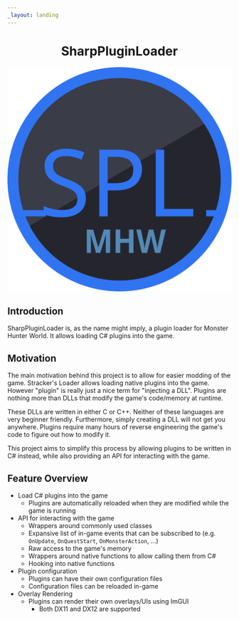 ```yaml
---
_layout: landing
---
```


<div align="center">
    <h1>SharpPluginLoader</h1>
    <img src="images/SPL-256x256.svg"></a>
</div>



## Introduction
SharpPluginLoader is, as the name might imply, a plugin loader for Monster Hunter World. It allows loading C# plugins into the game.

## Motivation
The main motivation behind this project is to allow for easier modding of the game. Stracker's Loader allows loading native plugins into the game.
However "plugin" is really just a nice term for "injecting a DLL". Plugins are nothing more than DLLs that modify the game's code/memory at runtime.

These DLLs are written in either C or C++. Neither of these languages are very beginner friendly. Furthermore, simply creating a DLL will not get you anywhere.
Plugins require many hours of reverse engineering the game's code to figure out how to modify it.

This project aims to simplify this process by allowing plugins to be written in C# instead, while also providing an API for interacting with the game.

## Feature Overview
- Load C# plugins into the game
    - Plugins are automatically reloaded when they are modified while the game is running
- API for interacting with the game
    - Wrappers around commonly used classes
    - Expansive list of in-game events that can be subscribed to (e.g. `OnUpdate`, `OnQuestStart`, `OnMonsterAction`, ...)
    - Raw access to the game's memory
    - Wrappers around native functions to allow calling them from C#
    - Hooking into native functions
- Plugin configuration
    - Plugins can have their own configuration files
    - Configuration files can be reloaded in-game
- Overlay Rendering
    - Plugins can render their own overlays/UIs using ImGUI
        - Both DX11 and DX12 are supported
